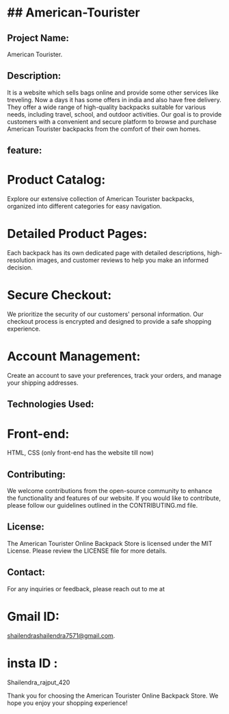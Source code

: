 #                                                      ## American-Tourister ##
## Project Name: 
American Tourister.
## Description:
It is a website which sells bags online and provide some other services like treveling. Now a days it has some offers in india and also have free delivery.
They offer a wide range of high-quality backpacks suitable for various needs, including travel, school, and outdoor activities. Our goal is to provide customers with a convenient and secure platform to browse and purchase American Tourister backpacks from the comfort of their own homes.
## feature:
# Product Catalog:
Explore our extensive collection of American Tourister backpacks, organized into different categories for easy navigation.
# Detailed Product Pages:
Each backpack has its own dedicated page with detailed descriptions, high-resolution images, and customer reviews to help you make an informed decision.
# Secure Checkout: 
We prioritize the security of our customers' personal information. Our checkout process is encrypted and designed to provide a safe shopping experience.
# Account Management: 
Create an account to save your preferences, track your orders, and manage your shipping addresses.
## Technologies Used:
# Front-end:
HTML, CSS (only front-end has the website till now)
## Contributing:
We welcome contributions from the open-source community to enhance the functionality and features of our website. If you would like to contribute, please follow our guidelines outlined in the CONTRIBUTING.md file.
## License:
The American Tourister Online Backpack Store is licensed under the MIT License. Please review the LICENSE file for more details.
## Contact:
For any inquiries or feedback, please reach out to me at 
# Gmail ID:
shailendrashailendra7571@gmail.com.
# insta ID :
Shailendra_rajput_420

Thank you for choosing the American Tourister Online Backpack Store. We hope you enjoy your shopping experience!
